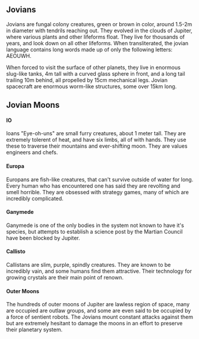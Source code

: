 ## Jovians
Jovians are fungal colony creatures, green or brown in color, around 1.5-2m in diameter with tendrils reaching out. They evolved in the clouds of Jupiter, where various plants and other lifeforms float. They live for thousands of years, and look down on all other lifeforms. When transliterated, the jovian language contains long words made up of only the following letters: AEOUWH.

When forced to visit the surface of other planets, they live in enormous slug-like tanks, 4m tall with a curved glass sphere in front, and a long tail trailing 10m behind, all propelled by 15cm mechanical legs. Jovian spacecraft are enormous worm-like structures, some over 15km long. 
## Jovian Moons
#### IO
Ioans "Eye-oh-uns" are small furry creatures, about 1 meter tall. They are extremely tolerent of heat, and have six limbs, all of with hands. They use these to traverse their mountains and ever-shifting moon. They are values engineers and chefs.
#### Europa
Europans are fish-like creatures, that can't survive outside of water for long. Every human who has encountered one has said they are revolting and smell horrible. They are obsessed with strategy games, many of which are incredibly complicated.
#### Ganymede
Ganymede is one of the only bodies in the system not known to have it's species, but attempts to establish a science post by the Martian Council have been blocked by Jupiter.
#### Callisto
Callistans are slim, purple, spindly creatures. They are known to be incredibly vain, and some humans find them attractive. Their technology for growing crystals are their main point of renown. 
#### Outer Moons
The hundreds of outer moons of Jupiter are lawless region of space, many are occupied are outlaw groups, and some are even said to be occupied by a force of sentient robots. The Jovians mount constant attacks against them but are extremely hesitant to damage the moons in an effort to preserve their planetary system.